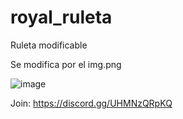 # royal_ruleta
Ruleta modificable


Se modifica por el img.png

![image](https://cdn.discordapp.com/attachments/911746549896339506/972628003781771284/unknown.png)

Join: https://discord.gg/UHMNzQRpKQ
